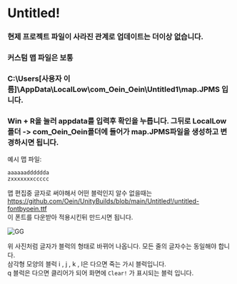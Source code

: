 # Untitled!
### 현제 프로젝트 파일이 사라진 관계로 업데이트는 더이상 없습니다.
### 커스텀 맵 파일은 보통
### C:\Users\[사용자 이름]\AppData\LocalLow\com_Oein_Oein\Untitled1\map.JPMS 입니다.
### Win + R을 눌러 appdata를 입력후 확인을 누릅니다. 그뒤로 LocalLow폴더 -> com_Oein_Oein폴더에 들어가 map.JPMS파일을 생성하고 변경하시면 됩니다.


예시 맵 파일:
```
aaaaaadddddda
zxxxxxxxccccc
```

맵 편집중 글자로 써야해서 어떤 블럭인지 알수 없을때는  
https://github.com/Oein/UnityBuilds/blob/main/Untitled!/untitled-fontbyoein.ttf  
이 폰트를 다운받아 적용시킨뒤 만드시면 됩니다.  

![GG](https://user-images.githubusercontent.com/62917247/140489385-e8efd084-3f1b-4a0b-856f-13d0f0f34518.png)

위 사진처럼 글자가 블럭의 형태로 바뀌어 나옵니다.
모든 줄의 글자수는 동일해야 합니다.   
삼각형 모양의 블럭 i , j , k , l은 다으면 죽는 가시 블럭입니다.  
q 블럭은 다으면 클리어가 되어 화면에 `Clear!` 가 표시되는 블럭 입니다.  
